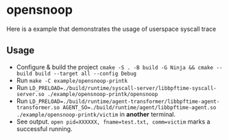 # opensnoop

Here is a example that demonstrates the usage of userspace syscall trace

## Usage
- Configure & build the project `cmake -S . -B build -G Ninja && cmake --build build --target all --config Debug`
- Run `make -C example/opensnoop-printk`
- Run `LD_PRELOAD=./build/runtime/syscall-server/libbpftime-syscall-server.so ./example/opensnoop-printk/opensnoop`
- Run `LD_PRELOAD=./build/runtime/agent-transformer/libbpftime-agent-transformer.so AGENT_SO=./build/runtime/agent/libbpftime-agent.so ./example/opensnoop-printk/victim` in **another** terminal.
- See output. `open pid=XXXXXX, fname=test.txt, comm=victim` marks a successful running.
